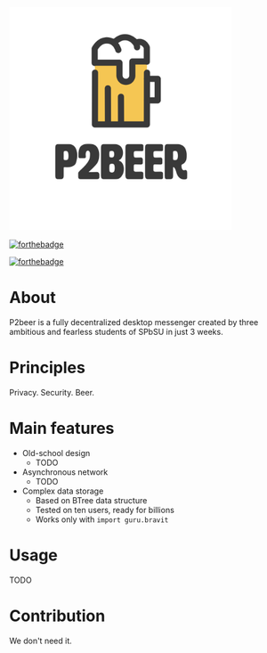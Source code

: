 <img src="images/real_logo.png" width="400" height="400"/>

[![forthebadge](https://forthebadge.com/images/badges/powered-by-energy-drinks.svg)](https://forthebadge.com)

[![forthebadge](https://forthebadge.com/images/badges/built-with-love.svg)](https://forthebadge.com)

# About

P2beer is a fully decentralized desktop messenger
created by three ambitious and fearless students of SPbSU in just 3 weeks.

# Principles
Privacy. Security. Beer.

# Main features
* Old-school design
    * TODO
* Asynchronous network
    * TODO
* Complex data storage
    * Based on BTree data structure
    * Tested on ten users, ready for billions
    * Works only with ```import guru.bravit```

# Usage
TODO

# Contribution
We don't need it.
